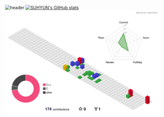![header](https://capsule-render.vercel.app/api?type=waving&color=timeGradient&text=Welcome%20to%20Suhyun's%20GitHub%20😘%20&animation=twinkling&fontSize=35&fontAlignY=40&fontAlign=50&height=300)
[![SUHYUN's GitHub stats](https://github-readme-stats.vercel.app/api?username=agnesAqr&include_all_commits=true&theme=ambient_gradient&hide_border=true&count_private=true)](https://github.com/agnesAqr/github-readme-stats)
![](./profile-3d-contrib/profile-gitblock.svg)
